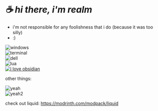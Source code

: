 # ***☕ hi there, i'm realm***
- i'm not responsible for any foolishness that i do (because it was too silly)
- :)


![windows](https://img.shields.io/badge/Windows_11-0078d4?style=for-the-badge&logo=windows-11&logoColor=white)  
![terminal](https://img.shields.io/badge/windows%20terminal-4D4D4D?style=for-the-badge&logo=windows%20terminal&logoColor=white)  
![dell](https://img.shields.io/badge/dell-G15%205511%20-007DB8?style=for-the-badge&logo=dell&logoColor=white)  
![lua](https://img.shields.io/badge/Lua-2C2D72?style=for-the-badge&logo=lua&logoColor=white)  
[![i love obsidian](https://img.shields.io/badge/Obsidian-483699?style=for-the-badge&logo=Obsidian&logoColor=white)](https://obsidian.md/)  

other things:  

![yeah](http://github-profile-summary-cards.vercel.app/api/cards/stats?username=realmkebab&theme=discord_old_blurple)  
![yeah2](http://github-profile-summary-cards.vercel.app/api/cards/profile-details?username=realmkebab&theme=discord_old_blurple)  

check out liquid: https://modrinth.com/modpack/liquid

